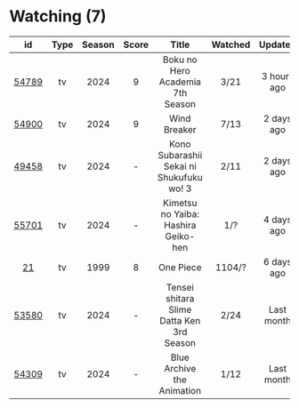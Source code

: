 # Watching (7)

|                      id                      | Type | Season | Score |                   Title                   | Watched |   Updated   | Start Date |
| :------------------------------------------: | :--: | :----: | :---: | :---------------------------------------: | :-----: | :---------: | :--------: |
| [54789](https://myanimelist.net/anime/54789) |  tv  |  2024  |   9   |      Boku no Hero Academia 7th Season     |   3/21  | 3 hours ago | 05/07/2024 |
| [54900](https://myanimelist.net/anime/54900) |  tv  |  2024  |   9   |                Wind Breaker               |   7/13  |  2 days ago | 04/14/2024 |
| [49458](https://myanimelist.net/anime/49458) |  tv  |  2024  |   -   |  Kono Subarashii Sekai ni Shukufuku wo! 3 |   2/11  |  2 days ago | 04/11/2024 |
| [55701](https://myanimelist.net/anime/55701) |  tv  |  2024  |   -   |    Kimetsu no Yaiba: Hashira Geiko-hen    |   1/?   |  4 days ago | 05/15/2024 |
|    [21](https://myanimelist.net/anime/21)    |  tv  |  1999  |   8   |                 One Piece                 |  1104/? |  6 days ago | 01/01/2013 |
| [53580](https://myanimelist.net/anime/53580) |  tv  |  2024  |   -   | Tensei shitara Slime Datta Ken 3rd Season |   2/24  |  Last month | 04/06/2024 |
| [54309](https://myanimelist.net/anime/54309) |  tv  |  2024  |   -   |         Blue Archive the Animation        |   1/12  |  Last month | 04/08/2024 |